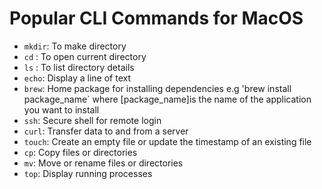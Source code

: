 # Popular CLI Commands for MacOS


- `mkdir`: To make directory 
- `cd` : To open current directory 
- `ls` : To list directory details 
- `echo`: Display a line of text 
-  `brew`: Home package for installing dependencies e.g 'brew install package_name` where [package_name]is the name of the application you want to install 
- `ssh`: Secure shell for remote login 
- `curl`: Transfer data to and from a server 
- `touch`: Create an empty file or update the timestamp of an existing file 
-  `cp`: Copy files or directories 
-  `mv`: Move or rename files or directories 
-  `top`: Display running processes 


